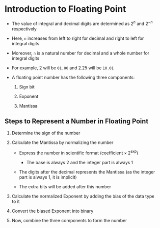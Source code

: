 # Introduction to Floating Point

- The value of integral and decimal digits are determined as $2^n$ and $2^{-n}$
respectively

- Here, `n` increases from left to right for decimal and right to left for integral
digits

- Moreover, `n` is a natural number for decimal and a whole number for integral
digits

- For example, $2$ will be `01.00` and $2.25$ will be `10.01`

- A floating point number has the following three components:

    1. Sign bit

    2. Exponent

    3. Mantissa

## Steps to Represent a Number in Floating Point

1. Determine the sign of the number

2. Calculate the Mantissa by normalizing the number

    - Express the number in scientific format ($\text{coefficient} \times{2^{exp}}$)

      - The base is always $2$ and the integer part is always $1$

    - The digits after the decimal represents the Mantissa (as the integer part
    is always $1$, it is implicit)

    - The extra bits will be added after this number

3. Calculate the normalized Exponent by adding the bias of the data type to it

4. Convert the biased Exponent into binary

5. Now, combine the three components to form the number
